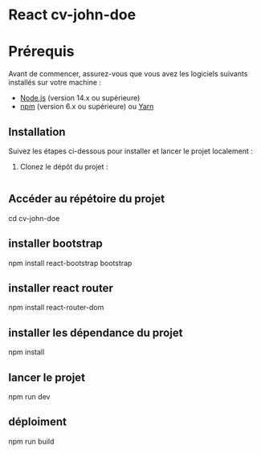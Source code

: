 # React cv-john-doe

# Prérequis

Avant de commencer, assurez-vous que vous avez les logiciels suivants installés sur votre machine :

- [Node.js](https://nodejs.org/) (version 14.x ou supérieure)
- [npm](https://www.npmjs.com/) (version 6.x ou supérieure) ou [Yarn](https://yarnpkg.com/)

## Installation

Suivez les étapes ci-dessous pour installer et lancer le projet localement :

1. Clonez le dépôt du projet :

   ```bash

## Accéder au répétoire du projet
cd cv-john-doe

## installer bootstrap
npm install react-bootstrap bootstrap

## installer react router
npm install react-router-dom

## installer les dépendance du projet
npm install

## lancer le projet
npm run dev

## déploiment
npm run build